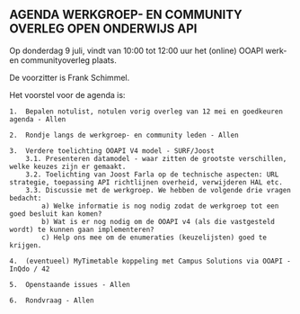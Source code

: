 **AGENDA WERKGROEP- EN COMMUNITY OVERLEG OPEN ONDERWIJS API**
------------------------------------------------------------

Op donderdag 9 juli, vindt van 10:00 tot 12:00 uur het (online) OOAPI werk- en communityoverleg plaats.

De voorzitter is Frank Schimmel.

Het voorstel voor de agenda is:

    1.  Bepalen notulist, notulen vorig overleg van 12 mei en goedkeuren agenda - Allen

    2.  Rondje langs de werkgroep- en community leden - Allen

    3.  Verdere toelichting OOAPI V4 model - SURF/Joost
        3.1. Presenteren datamodel - waar zitten de grootste verschillen, welke keuzes zijn er gemaakt.
        3.2. Toelichting van Joost Farla op de technische aspecten: URL strategie, toepassing API richtlijnen overheid, verwijderen HAL etc.
        3.3. Discussie met de werkgroep. We hebben de volgende drie vragen bedacht:
            a) Welke informatie is nog nodig zodat de werkgroep tot een goed besluit kan komen?
            b) Wat is er nog nodig om de OOAPI v4 (als die vastgesteld wordt) te kunnen gaan implementeren?
            c) Help ons mee om de enumeraties (keuzelijsten) goed te krijgen.
        
    4.  (eventueel) MyTimetable koppeling met Campus Solutions via OOAPI - InQdo / 42

    5.  Openstaande issues - Allen

    6.  Rondvraag - Allen

